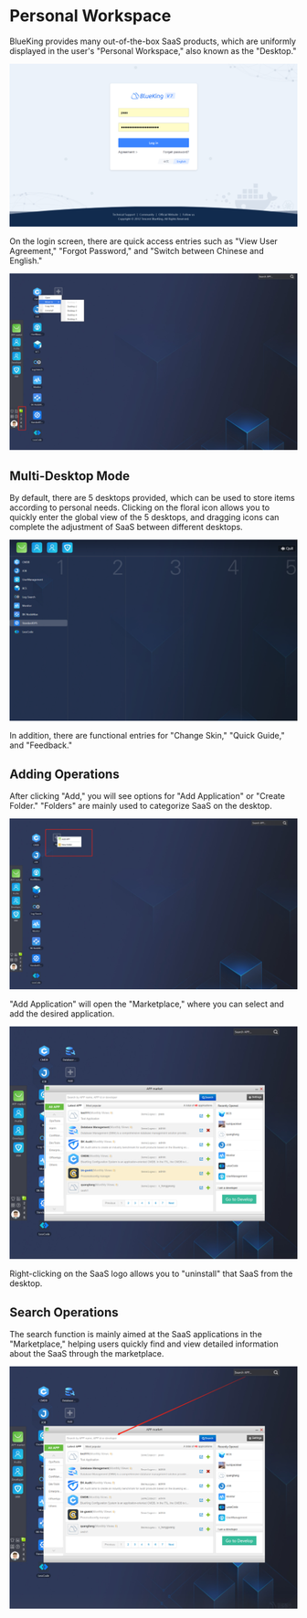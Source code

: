 # Personal Workspace

BlueKing provides many out-of-the-box SaaS products, which are uniformly displayed in the user's "Personal Workspace," also known as the "Desktop."

![-w2020](../assets/login_ce7.0.png)

On the login screen, there are quick access entries such as "View User Agreement," "Forgot Password," and "Switch between Chinese and English."

![-w2020](../assets/desk_ee.png)

## Multi-Desktop Mode

By default, there are 5 desktops provided, which can be used to store items according to personal needs. Clicking on the floral icon allows you to quickly enter the global view of the 5 desktops, and dragging icons can complete the adjustment of SaaS between different desktops.

![-w2020](../assets/desk_fenbu.png)

In addition, there are functional entries for "Change Skin," "Quick Guide," and "Feedback."

## Adding Operations

After clicking "Add," you will see options for "Add Application" or "Create Folder." "Folders" are mainly used to categorize SaaS on the desktop.

![-w2020](../assets/desk_add.png)

"Add Application" will open the "Marketplace," where you can select and add the desired application.

![-w2020](../assets/desk_market.png)

Right-clicking on the SaaS logo allows you to "uninstall" that SaaS from the desktop.

## Search Operations

The search function is mainly aimed at the SaaS applications in the "Marketplace," helping users quickly find and view detailed information about the SaaS through the marketplace.

![-w2020](../assets/desk_search.png)